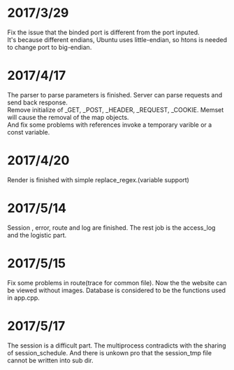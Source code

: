 # 2017/3/29
Fix the issue that the binded port is different from the port inputed.  
It's because different endians, Ubuntu uses little-endian, so htons is needed to change port to big-endian.

# 2017/4/17
The parser to parse parameters is finished. 
Server can parse requests and send back response.  
Remove initialize of _GET, _POST, _HEADER, _REQUEST, _COOKIE. Memset will cause the removal of the map objects.  
And fix some problems with references invoke a temporary varible or a const variable.  

# 2017/4/20
Render is finished with simple replace_regex.(variable support)

# 2017/5/14
Session , error, route and log are finished. The rest job is the access_log and the logistic part.

# 2017/5/15
Fix some problems in route(trace for common file). Now the the website can be viewed without images. Database is considered to be the functions used in app.cpp.

# 2017/5/17
The session is a difficult part. The multiprocess contradicts with the sharing of session_schedule. And there is unkown pro that the session_tmp file cannot be written into 
sub dir. 